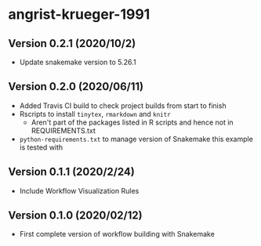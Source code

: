 # angrist-krueger-1991

## Version 0.2.1 (2020/10/2)
* Update snakemake version to 5.26.1

## Version 0.2.0 (2020/06/11)

* Added Travis CI build to check project builds from start to finish
* Rscripts to install `tinytex`, `rmarkdown` and `knitr` 
  - Aren't part of the packages listed in R scripts and hence not in REQUIREMENTS.txt
* `python-requirements.txt` to manage version of Snakemake this example is tested with

## Version 0.1.1 (2020/2/24)

* Include Workflow Visualization Rules

## Version 0.1.0 (2020/02/12)

* First complete version of workflow building with Snakemake
